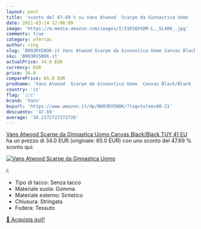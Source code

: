 ```yaml
---
layout: post
title: 'sconto del 47.69 % su Vans Atwood  Scarpe da Ginnastica Uomo    '
date: 2021-03-14 12:06:09
image: 'https://m.media-amazon.com/images/I/31R3QYGDM-L._SL400_.jpg'
comments: true
category: ofertas
author: ring
slug: 'B003RX5NOK-it Vans Atwood Scarpe da Ginnastica Uomo Canvas Black/Black...'
sku: 'B003RX5NOK-it'
actualPrice: 34.0 EUR
currency: EUR
price: 34.0
comparePrice: 65.0 EUR
prodname: 'Vans Atwood  Scarpe da Ginnastica Uomo  Canvas Black/Black TUY  41 EU'
country: 'it'
flag: '🇮🇹'
brand: 'Vans'
buyurl: 'https://www.amazon.it/dp/B003RX5NOK/?tag=tolees00-21'
descuento: '47.69'
average: '38.2272727272726'
---
```


[Vans Atwood  Scarpe da Ginnastica Uomo  Canvas Black/Black TUY  41 EU](https://www.amazon.it/dp/B003RX5NOK/?tag=tolees00-21) ha un prezzo di 34.0 EUR (originale: 65.0 EUR) con uno sconto del 47.69 % sconto qui:

[![Vans Atwood  Scarpe da Ginnastica Uomo  ](https://m.media-amazon.com/images/I/31R3QYGDM-L._SL400_.jpg)](https://www.amazon.it/dp/B003RX5NOK/?tag=tolees00-21)

ℹ️:

- Tipo di tacco: Senza tacco
- Materiale suola: Gomma
- Materiale esterno: Sintetico
- Chiusura: Stringata
- Fodera: Tessuto

[🛒 Acquista qui!!](https://www.amazon.it/dp/B003RX5NOK/?tag=tolees00-21)
